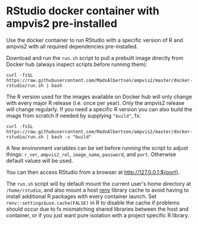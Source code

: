 # RStudio docker container with ampvis2 pre-installed
Use the docker container to run RStudio with a specific version of R and ampvis2 with all required dependencies pre-installed. 

Download and run the `run.sh` script to pull a prebuilt image directly from Docker hub (always inspect scripts before running them):
```
curl -fsSL https://raw.githubusercontent.com/MadsAlbertsen/ampvis2/master/docker-rstudio/run.sh | bash
```

The R version used for the images available on Docker hub will only change with every major R release (i.e. once per year). Only the ampvis2 release will change regularly. If you need a specific R version you can also build the image from scratch if needed by supplying `"build"`, fx:
```
curl -fsSL https://raw.githubusercontent.com/MadsAlbertsen/ampvis2/master/docker-rstudio/run.sh | bash -s "build"
```

A few environment variables can be set before running the script to adjust things: `r_ver`, `ampvis2_rel`, `image_name`, `password`, and `port`. Otherwise default values will be used.

You can then access RStudio from a browser at http://127.0.0.1:${port}.

The `run.sh` script will by default mount the current user's home directory at `/home/rstudio`, and also mount a host [renv](https://rstudio.github.io/renv/index.html) library cache to avoid having to install additional R packages with every container launch. Set `renv::settings$use.cache(FALSE)` in R to disable the cache if problems should occur due to fx mismatching shared libraries between the host and container, or if you just want pure isolation with a project specific R library.
